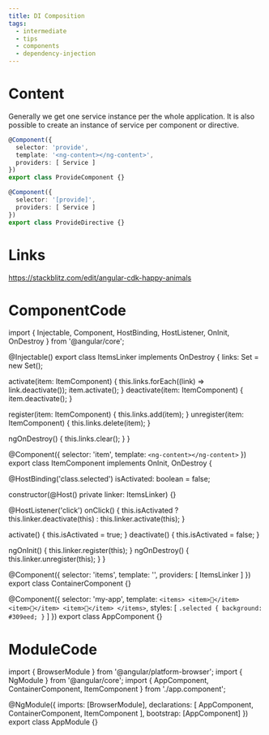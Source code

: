```yaml
---
title: DI Composition
tags:
  - intermediate
  - tips
  - components
  - dependency-injection
---
```


# Content
Generally we get one service instance per the whole application. 
It is also possible to create an instance of service per component or directive. 

```typescript
@Component({
  selector: 'provide',
  template: '<ng-content></ng-content>',
  providers: [ Service ]
})
export class ProvideComponent {}
```

```typescript
@Component({
  selector: '[provide]',
  providers: [ Service ]
})
export class ProvideDirective {}
```

# Links
https://stackblitz.com/edit/angular-cdk-happy-animals

# ComponentCode
import { Injectable, Component, HostBinding, HostListener, OnInit, OnDestroy } from '@angular/core';

@Injectable()
export class ItemsLinker implements OnDestroy {
  links: Set<ItemComponent> = new Set();

  activate(item: ItemComponent) {
    this.links.forEach((link) => link.deactivate());
    item.activate();
  }
  deactivate(item: ItemComponent) {
    item.deactivate();
  }

  register(item: ItemComponent) {
    this.links.add(item);
  }
  unregister(item: ItemComponent) {
    this.links.delete(item);
  }

  ngOnDestroy() {
    this.links.clear();
  }
}

@Component({
  selector: 'item',
  template: `
    <ng-content></ng-content>
  `
})
export class ItemComponent implements OnInit, OnDestroy {

  @HostBinding('class.selected') isActivated: boolean = false;

  constructor(@Host() private linker: ItemsLinker) {}

  @HostListener('click') onClick() {
    this.isActivated
      ? this.linker.deactivate(this)
      : this.linker.activate(this);
  }

  activate() {
    this.isActivated = true;
  }
  deactivate() {
    this.isActivated = false;
  }

  ngOnInit() {
    this.linker.register(this);
  }
  ngOnDestroy() {
    this.linker.unregister(this);
  }
}

@Component({
  selector: 'items',
  template: '<ng-content></ng-content>',
  providers: [ ItemsLinker ]
})
export class ContainerComponent {}

@Component({
  selector: 'my-app',
  template: `
    <items>
      <item>🦊</item>
      <item>🦄</item>
      <item>🐉</item>
    </items>
  `,
  styles: [
    `
      .selected {
        background: #309eed;
      }
    `
  ]
})
export class AppComponent {}

# ModuleCode
import { BrowserModule } from '@angular/platform-browser';
import { NgModule } from '@angular/core';
import { AppComponent, ContainerComponent, ItemComponent } from './app.component';

@NgModule({
  imports: [BrowserModule],
  declarations: [
    AppComponent,
    ContainerComponent,
    ItemComponent
  ],
  bootstrap: [AppComponent]
})
export class AppModule {}
